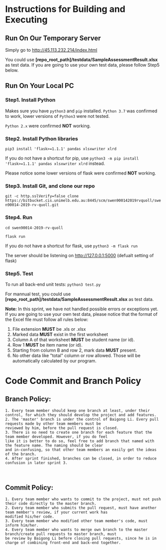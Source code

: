 # Instructions for Building and Executing

## Run On Our Temporary Server

Simply go to http://45.113.232.214/index.html

You could use **[repo_root_path]/testdata/SampleAssessmentResult.xlsx** as test data.
If you are going to use your own test data, please follow Step5 below.

## Run On Your Local PC

### Step1. Install Python

Makes sure you have `python3` and `pip` installed. `Python 3.7` was confirmed to work, lower versions of `Python3` were not tested.

`Python 2.x` were confirmed **NOT** working.


### Step2. Install Python libraries

`pip3 install 'flask>=1.1.1' pandas xlsxwriter xlrd`

If you do not have a shortcut for pip, use
`python3 -m pip install 'flask>=1.1.1' pandas xlsxwriter xlrd`
instead.

Please notice some lower versions of flask were confirmed **NOT** working.


### Step3. Install Git, and clone our repo

`git -c http.sslVerify=false clone https://bitbucket.cis.unimelb.edu.au:8445/scm/swen900142019rvquoll/swen90014-2019-rv-quoll.git`


### Step4. Run

`cd swen90014-2019-rv-quoll`

`flask run`

If you do not have a shortcut for flask, use
`python3 -m flask run`

The server should be listening on http://127.0.0.1:5000 (defualt setting of flask)


### Step5. Test
To run all back-end unit tests: `python3 test.py` 

For mannual test, you could use **[repo_root_path]/testdata/SampleAssessmentResult.xlsx** as test data.

**Note:**
In this sprint, we have not handled possible errors or exceptions yet. 
If you are going to use your own test data, please notice that the format of the Excel file must follow all rules below:

1. File extension **MUST** be .xls or .xlsx
2. Marked data **MUST** exist in the first worksheet
3. Column A of that worksheet **MUST** be student name (or id).
4. Row 1 **MUST** be item name (or id).
5. Starting from column B and row 2, mark data **MUST** present.
6. No other data like "total" column or row allowed. Those will be automatically calculated by our program.<br/>

# Code Commit and Branch Policy
## Branch Policy:
    1. Every team member should keep one branch at least, under their control, for which they should develop the project and add features. 
    2. The 'master' branch is under the control of Baigong Li. Every pull requests made by other team members must be 
    reviewed by him, before the pull request is closed. 
    3. There is no need to create one branch for each feature that the team member developed. However, if you do feel 
    like it is better to do so, feel free to add branch that named with the feature name. The naming should be clear 
    and in-confusing, so that other team members an easily get the ideas of the branch. 
    4. After sprint finished, branches can be closed, in order to reduce confusion in later sprint 3. 
<br />

## Commit Policy:
    1. Every team member who wants to commit to the project, must not push their code directly to the master branch. 
    2. Every team member who submits the pull request, must have another team member's review, if your current work has 
    modified his/her code. 
    3. Every team member who modified other team member's code, must inform him/her. 
    4. Every team member who wants to merge own branch to the master branch/create pull requests to master branch, must 
    be review by Baigong Li before closing pull requests, since he is in charge of combining front-end and back-end together. 
